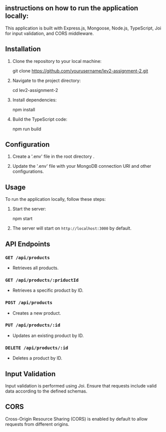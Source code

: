 ## instructions on how to run the application locally:

This application is built with Express.js, Mongoose, Node.js, TypeScript, Joi for input validation, and CORS middleware.

## Installation

1. Clone the repository to your local machine:

    
    git clone https://github.com/yourusername/lev2-assignment-2.git
  
2. Navigate to the project directory:

   
    cd lev2-assignment-2
 

3. Install dependencies:

    
    npm install
     

4. Build the TypeScript code:

    
    npm run build
   

## Configuration

1. Create a '.env' file in the root directory .

2. Update the '.env' file with your MongoDB connection URI and other configurations.

## Usage

To run the application locally, follow these steps:

1. Start the server:

    
    npm start
    

2. The server will start on `http://localhost:3000` by default.

## API Endpoints

### `GET /api/products`

- Retrieves all products.

### `GET /api/products/:priductId`

- Retrieves a specific product by ID.

### `POST /api/products`

- Creates a new product.

### `PUT /api/products/:id`

- Updates an existing product by ID.

### `DELETE /api/products/:id`

- Deletes a product by ID.

## Input Validation

Input validation is performed using Joi. Ensure that requests include valid data according to the defined schemas.

## CORS

Cross-Origin Resource Sharing (CORS) is enabled by default to allow requests from different origins.

